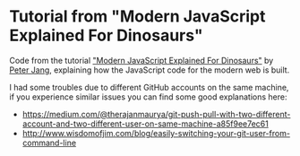# Tutorial from "Modern JavaScript Explained For Dinosaurs"
Code from the tutorial ["Modern JavaScript Explained For Dinosaurs"](https://medium.com/the-node-js-collection/modern-javascript-explained-for-dinosaurs-f695e9747b70) by [Peter Jang](https://twitter.com/peterxjang), explaining how the JavaScript code for the modern web is built. 

I had some troubles due to different GitHub accounts on the same machine, if you experience similar issues you can find some good explanations here:
* https://medium.com/@therajanmaurya/git-push-pull-with-two-different-account-and-two-different-user-on-same-machine-a85f9ee7ec61
* http://www.wisdomofjim.com/blog/easily-switching-your-git-user-from-command-line

